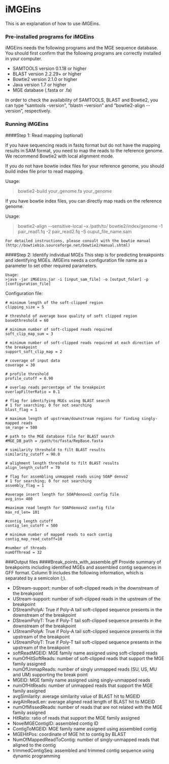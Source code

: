 iMGEins
========

This is an explanation of how to use iMGEins.

### Pre-installed programs for iMGEins

iMGEins needs the following programs and the MGE sequence database. You should first confirm that the following programs are correctly installed in your computer.

- SAMTOOLS version 0.1.18 or higher
- BLAST version 2.2.29+ or higher
- Bowtie2 version 2.1.0 or higher
- Java version 1.7 or higher
- MGE database (.fasta or .fa)

In order to check the availability of SAMTOOLS, BLAST and Bowtie2, you can type “samtools -version”, “blastn –version” and “bowtie2-align --version”, respectively. 

### Running iMGEins

####Step 1: Read mapping (optional)

If you have sequencing reads in fastq format but do not have the mapping results in SAM format, you need to map the reads to the reference genome. We recommend Bowtie2 with local alignment mode. 

If you do not have bowtie index files for your reference genome, you should build index file prior to read mapping.

Usage: 
>bowtie2-build your_genome.fa your_genome

If you have bowtie index files, you can directly map reads on the reference genome.

Usage: 
>bowtie2-align --sensitive-local –x /path/to/ bowtie2/index/genome -1 pair_read1.fq   -2 pair_read2.fq –S ouput_file_name.sam

	For detailed instructions, please consult with the bowtie manual (http://bowtiebio.sourceforge.net/bowtie2/manual.shtml)

####Step 2: Identify individual MGEs 
This step is for predicting breakpoints and identifying MGEs. iMGEins needs a configuration file name as a parameter to set other required parameters.

	Usage:
	>java -jar iMGEins.jar -i [input_sam_file] -o [output_foler] -p [configuration_file]


Configuration file:

	# minimum length of the soft-clipped region
	clipping_size = 5

	# threshold of average base quality of soft clipped region
	baseQthreshold = 60

	# minimum number of soft-clipped reads required
	soft_clip_map_sum = 3

	# minimum number of soft-clipped reads required at each direction of the breakpoint
	support_soft_clip_map = 2

	# coverage of input data
	coverage = 30

	# profile threshold
	profile_cutoff = 0.90

	# overlap reads percentage of the breakpoint
	overlapFilterRatio = 0.1

	# flag for identifying MGEs using BLAST search
	# 1 for searching; 0 for not searching
	blast_flag = 1

	# maximum length of upstream/downstream regions for finding singly-mapped reads
	sm_range = 500

	# path to the MGE database file for BLAST search
	#MGE_DB_path = /path/to/fasta/RepBase.fasta

	# similarity threshold to filt BLAST results
	similarity_cutoff = 90.0

	# alighment length threshold to filt BLAST results
	align_length_cutoff = 70

	# flag for assembling unmapped reads using SOAP denvo2
	# 1 for searching; 0 for not searching
	assembly_flag = 1

	#average insert length for SOAPdenovo2 config file
	avg_ins= 400

	#maximum read length for SOAPdenovo2 config file
	max_rd_len= 101

	#contig length cutoff
	contig_len_cutoff = 500

	# minimum number of mapped reads to each contig
	contig_map_read_cutoff=10

	#number of threads
	numOfThread = 32


###Output files 
####Break_points_with_assemble.gff
Provide summary of breakpoints including identified MGEs and assembled contig sequences in GFF format. Column 9 includes the following information, which is separated by a semicolon (;).

- DStream-support: number of soft-clipped reads in the downstream of the breakpoint
- UStream-support: number of soft-clipped reads in the upstream of the breakpoint
- DStreamPolyA: True if Poly-A tail soft-clipped sequence presents in the downstream of the breakpoint
- DStreamPolyT: True if Poly-T tail soft-clipped sequence presents in the downstream of the breakpoint
- UStreamPolyA: True if Poly-A tail soft-clipped sequence presents in the upstream of the breakpoint
- UStreamPolyT: True if Poly-T tail soft-clipped sequence presents in the upstream of the breakpoint
- softReadMGEID: MGE family name assigned using soft-clipped reads
- numOfHitSoftReads: number of soft-clipped reads that support the MGE family assigned
- numOfUnmapReads: number of singly unmapped reads (SU, US, MU and UM) supporting the break point
- MGEID: MGE family name assigned using singly-unmapped reads
- numOfHitReads: number of unmapped reads that support the MGE family assigned
- avgSimilarity: average similarity value of BLAST hit to MGEID
- avgAlnReadLen: average aligned read length of BLAST hit to MGEID
- numOfMissedReads: number of reads that are not related with the MGE family assigned
- HitRatio: ratio of reads that support the MGE family assigned
- NovelMGEContigID: assembled contig ID
- ContigToMGEID: MGE family name assigned using assembled contig
- MGEHitPos: coordinate of MGE hit to contig by BLAST
- NumOfMappedReadToContig: number of singly-unmapped reads that aligned to the contig
- trimmedContigSeq: assembled and trimmed contig sequence using dynamic programming
